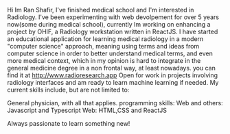 Hi Im Ran Shafir,
I've finished medical school and I'm interested in Radiology.
I've been experimenting with web devolpement for over 5 years now(some during medical school),
currently Im working on enhancing a project by OHIF, a Radiology workstation written in ReactJS.
I have started an educational application for learning medical radiology in a modern "computer science" approach,
meaning using terms and ideas from computer science in order to better understand medical terms, and even more 
medical context, which in my opinion is hard to integrate in the general medicine degree in a non frontal way, at least nowadays.
you can find it at 
http://www.radioresearch.app
Open for work in projects involving radiology interfaces and am ready to learn machine learning if needed.
My current skills include, but are not limited to: 

General physician, with all that applies.
programming skills:
  Web and others: Javascript and Typescript
  Web: HTML,CSS and ReactJS
  
  Always passionate to learn something new!
  



